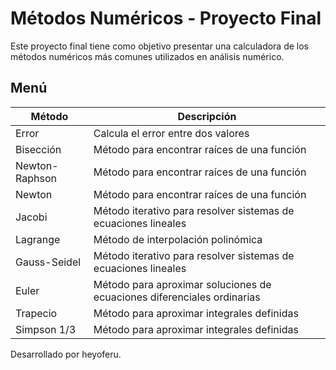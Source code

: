 # Métodos Numéricos - Proyecto Final

Este proyecto final tiene como objetivo presentar una calculadora de los métodos numéricos más comunes utilizados en análisis numérico.

## Menú
| Método           | Descripción                                |
| ---------------- | ------------------------------------------ |
| Error            | Calcula el error entre dos valores         |
| Bisección        | Método para encontrar raíces de una función |
| Newton-Raphson   | Método para encontrar raíces de una función |
| Newton           | Método para encontrar raíces de una función |
| Jacobi           | Método iterativo para resolver sistemas de ecuaciones lineales |
| Lagrange         | Método de interpolación polinómica         |
| Gauss-Seidel     | Método iterativo para resolver sistemas de ecuaciones lineales |
| Euler            | Método para aproximar soluciones de ecuaciones diferenciales ordinarias |
| Trapecio         | Método para aproximar integrales definidas  |
| Simpson 1/3      | Método para aproximar integrales definidas  |

Desarrollado por heyoferu.
